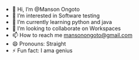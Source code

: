 - 👋 Hi, I’m @Manson Ongoto
- 👀 I’m interested in Software testing
- 🌱 I’m currently learning python and java
- 💞️ I’m looking to collaborate on Workspaces 
- 📫 How to reach me mansonongoto@gmail.com
- 😄 Pronouns: Straight
- ⚡ Fun fact: I ama genius

<!---
MansonBruv/MansonBruv is a ✨ special ✨ repository because its `README.md` (this file) appears on your GitHub profile.
You can click the Preview link to take a look at your changes.
--->
